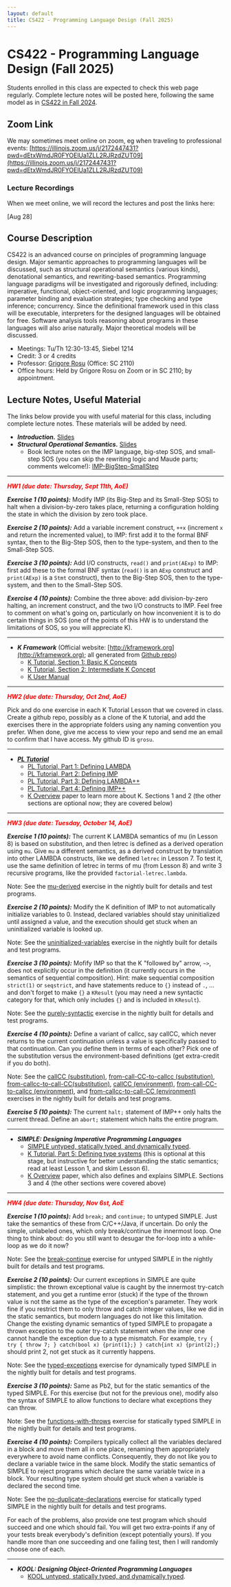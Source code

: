 ```yaml
---
layout: default
title: CS422 - Programming Language Design (Fall 2025)
---
```


# CS422 - Programming Language Design (Fall 2025)

Students enrolled in this class are expected to check this web page regularly. 
Complete lecture notes will be posted here, following the same model as in [CS422 in Fall 2024](https://fsl.cs.illinois.edu/teaching/2024/cs422/).

## Zoom Link

We may sometimes meet online on zoom, eg when traveling to professional events:
[https://illinois.zoom.us/j/2172447431?pwd=dEtxWmdJR0FYOElUa1ZLL2RJRzdZUT09](https://illinois.zoom.us/j/2172447431?pwd=dEtxWmdJR0FYOElUa1ZLL2RJRzdZUT09)

### Lecture Recordings

When we meet online, we will record the lectures and post the links here:

[Aug 28]

## Course Description

CS422 is an advanced course on principles of programming language design. Major semantic approaches to programming languages will be discussed, such as structural operational semantics (various kinds), denotational semantics, and rewriting-based semantics. Programming language paradigms will be investigated and rigorously defined, including: imperative, functional, object-oriented, and logic programming languages; parameter binding and evaluation strategies; type checking and type inference; concurrency. Since the definitional framework used in this class will be executable, interpreters for the designed languages will be obtained for free. Software analysis tools reasoning about programs in these languages will also arise naturally. Major theoretical models will be discussed.

- Meetings: Tu/Th 12:30-13:45, Siebel 1214
- Credit: 3 or 4 credits
- Professor: [Grigore Rosu]({{site.baseurl}}/people/grigore-rosu/index.html) (Office: SC 2110)
- Office hours: Held by Grigore Rosu on Zoom or in SC 2110; by appointment.

## Lecture Notes, Useful Material

The links below provide you with useful material for this class, including complete lecture notes. These materials will be added by need.

- ***Introduction.*** [Slides](CS422-Fall-2025-01.pdf)
- ***Structural Operational Semantics.*** [Slides](CS422-Fall-2025-02-Conventional-Executable-Semantics.pdf)
  - Book lecture notes on the IMP language, big-step SOS, and small-step SOS (you can skip the rewriting logic and Maude parts; comments welcome!): [IMP-BigStep-SmallStep](CS422-Fall-2025-02a-IMP-BigStep-SmallStep.pdf)

---
<b><em><span style="color:red">HW1 (due date: Thursday, Sept 11th, AoE)</span></em></b>

***Exercise 1 (10 points):*** Modify IMP (its Big-Step and its Small-Step SOS) to halt when a division-by-zero takes place, returning a configuration holding the state in which the division by zero took place.

***Exercise 2 (10 points):*** Add a variable increment construct, `++x` (increment `x` and return the incremented value), to IMP: first add it to the formal BNF syntax, then to the Big-Step SOS, then to the type-system, and then to the Small-Step SOS.

***Exercise 3 (10 points):*** Add I/O constructs, `read()` and `print(AExp)` to IMP: first add these to the formal BNF syntax (`read()` is an `AExp` construct and `print(AExp)` is a `Stmt` construct), then to the Big-Step SOS, then to the type-system, and then to the Small-Step SOS.

***Exercise 4 (10 points):*** Combine the three above: add division-by-zero halting, an increment construct, and the two I/O constructs to IMP. Feel free to comment on what's going on, particularly on how inconvenient it is to do certain things in SOS (one of the points of this HW is to understand the limitations of SOS, so you will appreciate K).

---

- ***K Framework*** (Official website: [http://kframework.org](http://kframework.org); all generated from [Github repo](https://github.com/runtimeverification/k/tree/master/k-distribution/k-tutorial))
  - [K Tutorial, Section 1: Basic K Concepts](https://kframework.org/k-distribution/k-tutorial/1_basic/)
  - [K Tutorial, Section 2: Intermediate K Concept](https://kframework.org/k-distribution/k-tutorial/2_intermediate/)
  - [K User Manual](https://kframework.org/docs/user_manual/)
  
---
<b><em><span style="color:red">HW2 (due date: Thursday, Oct 2nd, AoE)</span></em></b>

Pick and do one exercise in each K Tutorial Lesson that we covered in class.  Create a github repo, possibly as a clone of the K tutorial, and add the exercises there in the appropriate folders using any naming convention you prefer.  When done, give me access to view your repo and send me an email to confirm that I have access.  My github ID is `grosu`.

---

- ***[PL Tutorial](https://github.com/runtimeverification/pl-tutorial/tree/master)***
  - [PL Tutorial, Part 1: Defining LAMBDA](https://github.com/runtimeverification/pl-tutorial/tree/master/1_k/1_lambda)
  - [PL Tutorial, Part 2: Defining IMP](https://github.com/runtimeverification/pl-tutorial/tree/master/1_k/2_imp)
  - [PL Tutorial, Part 3: Defining LAMBDA++](https://github.com/runtimeverification/pl-tutorial/tree/master/1_k/3_lambda%2B%2B)
  - [PL Tutorial, Part 4: Defining IMP++](https://github.com/runtimeverification/pl-tutorial/tree/master/1_k/4_imp%2B%2B)
  - [K Overview]({{site.baseurl}}/assets/CS422-K-Overview.pdf) paper to learn more about K. Sections 1 and 2 (the other sections are optional now; they are covered below)

---
<b><em><span style="color:red">HW3 (due date: Tuesday, October 14, AoE)</span></em></b>

***Exercise 1 (10 points):*** The current K LAMBDA semantics of mu (in Lesson 8) is based on substitution, and then letrec is defined as a derived operation using `mu`. Give `mu` a different semantics, as a derived construct by translation into other LAMBDA constructs, like we defined `letrec` in Lesson 7. To test it, use the same definition of letrec in terms of mu (from Lesson 8) and write 3 recursive programs, like the provided `factorial-letrec.lambda`.

Note: See the [mu-derived](https://github.com/runtimeverification/pl-tutorial/tree/master/1_k/1_lambda/lesson_8/exercises/mu-derived) exercise in the nightly built for details and test programs.

***Exercise 2 (10 points):*** Modify the K definition of IMP to not automatically initialize variables to 0. Instead, declared variables should stay uninitialized until assigned a value, and the execution should get stuck when an uninitialized variable is looked up.

Note: See the [uninitialized-variables](https://github.com/runtimeverification/pl-tutorial/tree/master/1_k/2_imp/lesson_4/exercises/uninitialized-variables) exercise in the nightly built for details and test programs.

***Exercise 3 (10 points):*** Mofify IMP so that the K "followed by" arrow, `~>`, does not explicitly occur in the definition (it currently occurs in the semantics of sequential composition). Hint: make sequential composition `strict(1)` or `seqstrict`, and have statements reduce to `{}` instead of `.`, ... and don't forget to make `{}` a `KResult` (you may need a new syntactic category for that, which only includes `{}` and is included in `KResult`).

Note: See the [purely-syntactic](https://github.com/runtimeverification/pl-tutorial/tree/master/1_k/2_imp/lesson_4/exercises/purely-syntactic) exercise in the nightly built for details and test programs.

***Exercise 4 (10 points):*** Define a variant of callcc, say callCC, which never returns to the current continuation unless a value is specifically passed to that continuation. Can you define them in terms of each other? Pick one of the substitution versus the environment-based definitions (get extra-credit if you do both).

Note: See the [callCC (substitution)](https://github.com/runtimeverification/pl-tutorial/tree/master/1_k/3_lambda%2B%2B/lesson_1/exercises/callCC), 
[from-call-CC-to-callcc (substitution)](https://github.com/runtimeverification/pl-tutorial/tree/master/1_k/3_lambda%2B%2B/lesson_1/exercises/from-call-CC-to-callcc), [from-callcc-to-call-CC(substitution)](https://github.com/runtimeverification/pl-tutorial/tree/master/1_k/3_lambda%2B%2B/lesson_1/exercises/from-callcc-to-call-CC), 
[callCC (environment)](https://github.com/runtimeverification/pl-tutorial/tree/master/1_k/3_lambda%2B%2B/lesson_6/exercises/callCC), 
[from-call-CC-to-callcc (environment)](https://github.com/runtimeverification/pl-tutorial/tree/master/1_k/3_lambda%2B%2B/lesson_6/exercises/from-call-CC-to-callcc), and [from-callcc-to-call-CC (environment)](https://github.com/runtimeverification/pl-tutorial/tree/master/1_k/3_lambda%2B%2B/lesson_6/exercises/from-callcc-to-call-CC) exercises in the nightly built for details and test programs.

***Exercise 5 (10 points):*** The current `halt;` statement of IMP++ only halts the current thread.  Define an `abort;` statement which halts the entire program.

---

- ***SIMPLE: Designing Imperative Programming Languages***
  - [SIMPLE untyped, statically typed, and dynamically typed](https://github.com/runtimeverification/pl-tutorial/tree/master/2_languages/1_simple).
  - [K Tutorial, Part 5: Defining type systems](https://github.com/runtimeverification/pl-tutorial/tree/master/1_k/5_types) (this is optional at this stage, but instructive for better understanding the static semantics; read at least Lesson 1, and skim Lesson 6).
  - [K Overview]({{site.baseurl}}/assets/CS422-K-Overview.pdf) paper, which also defines and explains SIMPLE. Sections 3 and 4 (the other sections were covered above)

---
<b><em><span style="color:red">HW4 (due date: Thursday, Nov 6st, AoE</span></em></b>

***Exercise 1 (10 points):*** Add `break;` and `continue;` to untyped SIMPLE. Just take the semantics of these from C/C++/Java, if uncertain. Do only the simple, unlabeled ones, which only break/continue the innermost loop. One thing to think about: do you still want to desugar the for-loop into a while-loop as we do it now?

Note: See the [break-continue](https://github.com/runtimeverification/pl-tutorial/tree/master/2_languages/1_simple/1_untyped/exercises/break-continue) exercise for untyped SIMPLE in the nightly built for details and test programs.

***Exercise 2 (10 points):*** Our current exceptions in SIMPLE are quite simplistic: the thrown exceptional value is caught by the innermost try-catch statement, and you get a runtime error (stuck) if the type of the thrown value is not the same as the type of the exception's parameter. They work fine if you restrict them to only throw and catch integer values, like we did in the static semantics, but modern languages do not like this limitation. Change the existing dynamic semantics of typed SIMPLE to propagate a thrown exception to the outer try-catch statement when the inner one cannot handle the exception due to a type mismatch. For example, `try { try { throw 7; } catch(bool x) {print(1};} } catch{int x) {print(2);}` should print 2, not get stuck as it currently happens.

Note: See the [typed-exceptions](https://github.com/runtimeverification/pl-tutorial/tree/master/2_languages/1_simple/2_typed/2_dynamic/exercises/typed-exceptions) exercise for dynamically typed SIMPLE in the nightly built for details and test programs.

***Exercise 3 (10 points):*** Same as Pb2, but for the static semantics of the typed SIMPLE. For this exercise (but not for the previous one), modify also the syntax of SIMPLE to allow functions to declare what exceptions they can throw.

Note: See the [functions-with-throws](https://github.com/runtimeverification/pl-tutorial/tree/master/2_languages/1_simple/2_typed/1_static/exercises/functions-with-throws) exercise for statically typed SIMPLE in the nightly built for details and test programs.

***Exercise 4 (10 points):*** Compilers typically collect all the variables declared in a block and move them all in one place, renaming them appropriately everywhere to avoid name conflicts. Consequently, they do not like you to declare a variable twice in the same block. Modify the static semantics of SIMPLE to reject programs which declare the same variable twice in a block. Your resulting type system should get stuck when a variable is declared the second time.

Note: See the [no-duplicate-declarations](https://github.com/runtimeverification/pl-tutorial/tree/master/2_languages/1_simple/2_typed/1_static/exercises/no-duplicate-declarations) exercise for statically typed SIMPLE in the nightly built for details and test programs.

For each of the problems, also provide one test program which should succeed and one which should fail. You will get two extra-points if any of your tests break everybody's definition (except potentially yours). If you handle more than one succeeding and one failing test, then I will randomly choose one of each.

---
- ***KOOL: Designing Object-Oriented Programming Languages***
  - [KOOL untyped, statically typed, and dynamically typed](https://github.com/runtimeverification/pl-tutorial/tree/master/2_languages/2_kool).
